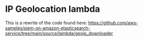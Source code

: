 # IP Geolocation lambda

This is a rewrite of the code found here: https://github.com/aws-samples/siem-on-amazon-elasticsearch-service/tree/main/source/lambda/geoip_downloader